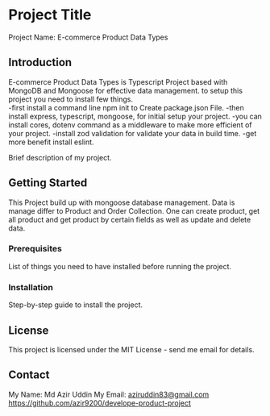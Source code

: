 # Project Title
Project Name: E-commerce Product Data Types

## Introduction
E-commerce Product Data Types is Typescript Project based with MongoDB and Mongoose for effective data management. to setup this project you need to install few things.  
-first install a command line npm init to Create package.json File.
-then install express, typescript, mongoose, for initial setup your project.
-you can install cores, dotenv command as a middleware to make more efficient of your project.
-install zod validation for validate your data in build time.
-get more benefit install eslint.

Brief description of my project.

## Getting Started
This Project build up with mongoose database management. Data is manage differ to  Product and Order Collection.
One can create product, get all product and get product by certain fields as well as  update and delete data.

### Prerequisites
List of things you need to have installed before running the project.

### Installation

Step-by-step guide to install the project.

## License
This project is licensed under the MIT License - send me email for details.

## Contact
My Name: Md Azir Uddin
My Email: aziruddin83@gmail.com
https://github.com/azir9200/develope-product-project


